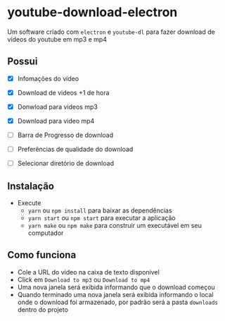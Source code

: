 # youtube-download-electron

Um software criado com ``electron`` e ``youtube-dl`` para fazer download de vídeos do youtube em mp3 e mp4

## Possui

 - [X] Infomações do vídeo
 - [X] Download de videos +1 de hora
 - [X] Donwload para videos mp3
 - [X] Download para video mp4
 - [ ] Barra de Progresso de download
 - [ ] Preferências de qualidade do download
 - [ ] Selecionar diretório de download
  

## Instalação
  - Execute
      - ``yarn`` ou ``npm install`` para baixar as dependências
      - ``yarn start`` ou ``npm start`` para executar a aplicação
      - ``yarn make`` ou ``npm make`` para construir um executável em seu computador 
      
## Como funciona

 - Cole a URL do video na caixa de texto disponivel
 - Click em ``Download to mp3`` ou ``Download to mp4``
 - Uma nova janela será exibida informando que o download começou
 - Quando terminado uma nova janela será exibida informando o local onde o download foi armazenado, por padrão será a pasta ``downloads`` dentro do projeto
